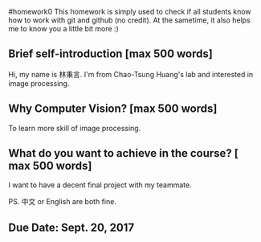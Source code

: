 #homework0
This homework is simply used to check if all students know how to work with git and github (no credit).
At the sametime, it also helps me to know you a little bit more :)

## Brief self-introduction [max 500 words]
Hi, my name is 林秉言. I'm from Chao-Tsung Huang's lab and interested in image processing.

## Why Computer Vision? [max 500 words]
To learn more skill of image processing.

## What do you want to achieve in the course? [ max 500 words]
I want to have a decent final project with my teammate.

PS. 中文 or English are both fine.

## Due Date: Sept. 20, 2017
